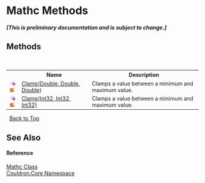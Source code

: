 # Mathc Methods
 _**\[This is preliminary documentation and is subject to change.\]**_


## Methods
&nbsp;<table><tr><th></th><th>Name</th><th>Description</th></tr><tr><td>![Public method](media/pubmethod.gif "Public method")![Static member](media/static.gif "Static member")</td><td><a href="M_Couldron_Core_Mathc_Clamp">Clamp(Double, Double, Double)</a></td><td>
Clamps a value between a minimum and maximum value.</td></tr><tr><td>![Public method](media/pubmethod.gif "Public method")![Static member](media/static.gif "Static member")</td><td><a href="M_Couldron_Core_Mathc_Clamp_1">Clamp(Int32, Int32, Int32)</a></td><td>
Clamps a value between a minimum and maximum value.</td></tr></table>&nbsp;
<a href="#mathc-methods">Back to Top</a>

## See Also


#### Reference
<a href="T_Couldron_Core_Mathc">Mathc Class</a><br /><a href="N_Couldron_Core">Couldron.Core Namespace</a><br />